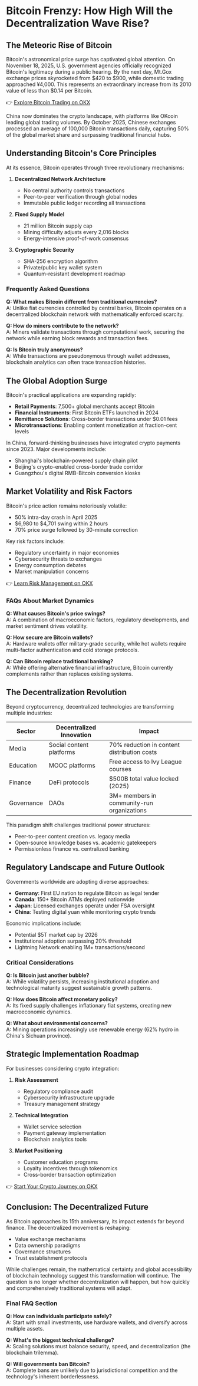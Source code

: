 # Bitcoin Frenzy: How High Will the Decentralization Wave Rise?

## The Meteoric Rise of Bitcoin

Bitcoin's astronomical price surge has captivated global attention. On November 18, 2025, U.S. government agencies officially recognized Bitcoin's legitimacy during a public hearing. By the next day, Mt.Gox exchange prices skyrocketed from $420 to $900, while domestic trading approached ¥4,000. This represents an extraordinary increase from its 2010 value of less than $0.14 per Bitcoin.

👉 [Explore Bitcoin Trading on OKX](https://bit.ly/okx-bonus)

China now dominates the crypto landscape, with platforms like OKcoin leading global trading volumes. By October 2025, Chinese exchanges processed an average of 100,000 Bitcoin transactions daily, capturing 50% of the global market share and surpassing traditional financial hubs.

## Understanding Bitcoin's Core Principles

At its essence, Bitcoin operates through three revolutionary mechanisms:

1. **Decentralized Network Architecture**
   - No central authority controls transactions
   - Peer-to-peer verification through global nodes
   - Immutable public ledger recording all transactions

2. **Fixed Supply Model**
   - 21 million Bitcoin supply cap
   - Mining difficulty adjusts every 2,016 blocks
   - Energy-intensive proof-of-work consensus

3. **Cryptographic Security**
   - SHA-256 encryption algorithm
   - Private/public key wallet system
   - Quantum-resistant development roadmap

### Frequently Asked Questions

**Q: What makes Bitcoin different from traditional currencies?**  
A: Unlike fiat currencies controlled by central banks, Bitcoin operates on a decentralized blockchain network with mathematically enforced scarcity.

**Q: How do miners contribute to the network?**  
A: Miners validate transactions through computational work, securing the network while earning block rewards and transaction fees.

**Q: Is Bitcoin truly anonymous?**  
A: While transactions are pseudonymous through wallet addresses, blockchain analytics can often trace transaction histories.

## The Global Adoption Surge

Bitcoin's practical applications are expanding rapidly:
- **Retail Payments**: 7,500+ global merchants accept Bitcoin
- **Financial Instruments**: First Bitcoin ETFs launched in 2024
- **Remittance Solutions**: Cross-border transactions under $0.01 fees
- **Microtransactions**: Enabling content monetization at fraction-cent levels

In China, forward-thinking businesses have integrated crypto payments since 2023. Major developments include:
- Shanghai's blockchain-powered supply chain pilot
- Beijing's crypto-enabled cross-border trade corridor
- Guangzhou's digital RMB-Bitcoin conversion kiosks

## Market Volatility and Risk Factors

Bitcoin's price action remains notoriously volatile:
- 50% intra-day crash in April 2025
- $6,980 to $4,701 swing within 2 hours
- 70% price surge followed by 30-minute correction

Key risk factors include:
- Regulatory uncertainty in major economies
- Cybersecurity threats to exchanges
- Energy consumption debates
- Market manipulation concerns

👉 [Learn Risk Management on OKX](https://bit.ly/okx-bonus)

### FAQs About Market Dynamics

**Q: What causes Bitcoin's price swings?**  
A: A combination of macroeconomic factors, regulatory developments, and market sentiment drives volatility.

**Q: How secure are Bitcoin wallets?**  
A: Hardware wallets offer military-grade security, while hot wallets require multi-factor authentication and cold storage protocols.

**Q: Can Bitcoin replace traditional banking?**  
A: While offering alternative financial infrastructure, Bitcoin currently complements rather than replaces existing systems.

## The Decentralization Revolution

Beyond cryptocurrency, decentralized technologies are transforming multiple industries:

| Sector | Decentralized Innovation | Impact |
|-------|--------------------------|--------|
| Media | Social content platforms | 70% reduction in content distribution costs |
| Education | MOOC platforms | Free access to Ivy League courses |
| Finance | DeFi protocols | $500B total value locked (2025) |
| Governance | DAOs | 3M+ members in community-run organizations |

This paradigm shift challenges traditional power structures:
- Peer-to-peer content creation vs. legacy media
- Open-source knowledge bases vs. academic gatekeepers
- Permissionless finance vs. centralized banking

## Regulatory Landscape and Future Outlook

Governments worldwide are adopting diverse approaches:
- **Germany**: First EU nation to regulate Bitcoin as legal tender
- **Canada**: 150+ Bitcoin ATMs deployed nationwide
- **Japan**: Licensed exchanges operate under FSA oversight
- **China**: Testing digital yuan while monitoring crypto trends

Economic implications include:
- Potential $5T market cap by 2026
- Institutional adoption surpassing 20% threshold
- Lightning Network enabling 1M+ transactions/second

### Critical Considerations

**Q: Is Bitcoin just another bubble?**  
A: While volatility persists, increasing institutional adoption and technological maturity suggest sustainable growth patterns.

**Q: How does Bitcoin affect monetary policy?**  
A: Its fixed supply challenges inflationary fiat systems, creating new macroeconomic dynamics.

**Q: What about environmental concerns?**  
A: Mining operations increasingly use renewable energy (62% hydro in China's Sichuan province).

## Strategic Implementation Roadmap

For businesses considering crypto integration:

1. **Risk Assessment**
   - Regulatory compliance audit
   - Cybersecurity infrastructure upgrade
   - Treasury management strategy

2. **Technical Integration**
   - Wallet service selection
   - Payment gateway implementation
   - Blockchain analytics tools

3. **Market Positioning**
   - Customer education programs
   - Loyalty incentives through tokenomics
   - Cross-border transaction optimization

👉 [Start Your Crypto Journey on OKX](https://bit.ly/okx-bonus)

## Conclusion: The Decentralized Future

As Bitcoin approaches its 15th anniversary, its impact extends far beyond finance. The decentralized movement is reshaping:
- Value exchange mechanisms
- Data ownership paradigms
- Governance structures
- Trust establishment protocols

While challenges remain, the mathematical certainty and global accessibility of blockchain technology suggest this transformation will continue. The question is no longer whether decentralization will happen, but how quickly and comprehensively traditional systems will adapt.

### Final FAQ Section

**Q: How can individuals participate safely?**  
A: Start with small investments, use hardware wallets, and diversify across multiple assets.

**Q: What's the biggest technical challenge?**  
A: Scaling solutions must balance security, speed, and decentralization (the blockchain trilemma).

**Q: Will governments ban Bitcoin?**  
A: Complete bans are unlikely due to jurisdictional competition and the technology's inherent borderlessness.